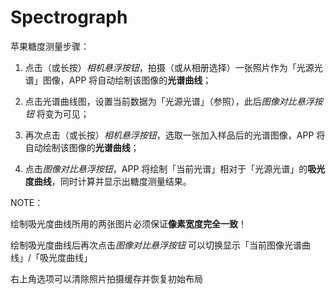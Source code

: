 # Spectrograph

苹果糖度测量步骤：

1. 点击（或长按）*相机悬浮按钮*，拍摄（或从相册选择）一张照片作为「光源光谱」图像，APP 将自动绘制该图像的**光谱曲线**；

2. 点击光谱曲线图，设置当前数据为「光源光谱」（参照），此后*图像对比悬浮按钮* 将变为可见；

3. 再次点击（或长按）*相机悬浮按钮*，选取一张加入样品后的光谱图像，APP 将自动绘制该图像的**光谱曲线**；

4. 点击*图像对比悬浮按钮*，APP 将绘制「当前光谱」相对于「光源光谱」的**吸光度曲线**，同时计算并显示出糖度测量结果。

NOTE：

绘制吸光度曲线所用的两张图片必须保证**像素宽度完全一致**！

绘制吸光度曲线后再次点击*图像对比悬浮按钮* 可以切换显示「当前图像光谱曲线」/「吸光度曲线」

右上角选项可以清除照片拍摄缓存并恢复初始布局

